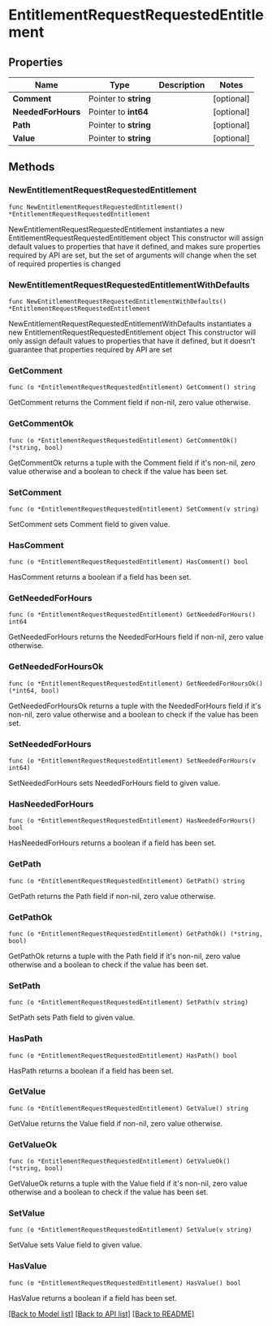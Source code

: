 # EntitlementRequestRequestedEntitlement

## Properties

Name | Type | Description | Notes
------------ | ------------- | ------------- | -------------
**Comment** | Pointer to **string** |  | [optional] 
**NeededForHours** | Pointer to **int64** |  | [optional] 
**Path** | Pointer to **string** |  | [optional] 
**Value** | Pointer to **string** |  | [optional] 

## Methods

### NewEntitlementRequestRequestedEntitlement

`func NewEntitlementRequestRequestedEntitlement() *EntitlementRequestRequestedEntitlement`

NewEntitlementRequestRequestedEntitlement instantiates a new EntitlementRequestRequestedEntitlement object
This constructor will assign default values to properties that have it defined,
and makes sure properties required by API are set, but the set of arguments
will change when the set of required properties is changed

### NewEntitlementRequestRequestedEntitlementWithDefaults

`func NewEntitlementRequestRequestedEntitlementWithDefaults() *EntitlementRequestRequestedEntitlement`

NewEntitlementRequestRequestedEntitlementWithDefaults instantiates a new EntitlementRequestRequestedEntitlement object
This constructor will only assign default values to properties that have it defined,
but it doesn't guarantee that properties required by API are set

### GetComment

`func (o *EntitlementRequestRequestedEntitlement) GetComment() string`

GetComment returns the Comment field if non-nil, zero value otherwise.

### GetCommentOk

`func (o *EntitlementRequestRequestedEntitlement) GetCommentOk() (*string, bool)`

GetCommentOk returns a tuple with the Comment field if it's non-nil, zero value otherwise
and a boolean to check if the value has been set.

### SetComment

`func (o *EntitlementRequestRequestedEntitlement) SetComment(v string)`

SetComment sets Comment field to given value.

### HasComment

`func (o *EntitlementRequestRequestedEntitlement) HasComment() bool`

HasComment returns a boolean if a field has been set.

### GetNeededForHours

`func (o *EntitlementRequestRequestedEntitlement) GetNeededForHours() int64`

GetNeededForHours returns the NeededForHours field if non-nil, zero value otherwise.

### GetNeededForHoursOk

`func (o *EntitlementRequestRequestedEntitlement) GetNeededForHoursOk() (*int64, bool)`

GetNeededForHoursOk returns a tuple with the NeededForHours field if it's non-nil, zero value otherwise
and a boolean to check if the value has been set.

### SetNeededForHours

`func (o *EntitlementRequestRequestedEntitlement) SetNeededForHours(v int64)`

SetNeededForHours sets NeededForHours field to given value.

### HasNeededForHours

`func (o *EntitlementRequestRequestedEntitlement) HasNeededForHours() bool`

HasNeededForHours returns a boolean if a field has been set.

### GetPath

`func (o *EntitlementRequestRequestedEntitlement) GetPath() string`

GetPath returns the Path field if non-nil, zero value otherwise.

### GetPathOk

`func (o *EntitlementRequestRequestedEntitlement) GetPathOk() (*string, bool)`

GetPathOk returns a tuple with the Path field if it's non-nil, zero value otherwise
and a boolean to check if the value has been set.

### SetPath

`func (o *EntitlementRequestRequestedEntitlement) SetPath(v string)`

SetPath sets Path field to given value.

### HasPath

`func (o *EntitlementRequestRequestedEntitlement) HasPath() bool`

HasPath returns a boolean if a field has been set.

### GetValue

`func (o *EntitlementRequestRequestedEntitlement) GetValue() string`

GetValue returns the Value field if non-nil, zero value otherwise.

### GetValueOk

`func (o *EntitlementRequestRequestedEntitlement) GetValueOk() (*string, bool)`

GetValueOk returns a tuple with the Value field if it's non-nil, zero value otherwise
and a boolean to check if the value has been set.

### SetValue

`func (o *EntitlementRequestRequestedEntitlement) SetValue(v string)`

SetValue sets Value field to given value.

### HasValue

`func (o *EntitlementRequestRequestedEntitlement) HasValue() bool`

HasValue returns a boolean if a field has been set.


[[Back to Model list]](../README.md#documentation-for-models) [[Back to API list]](../README.md#documentation-for-api-endpoints) [[Back to README]](../README.md)


